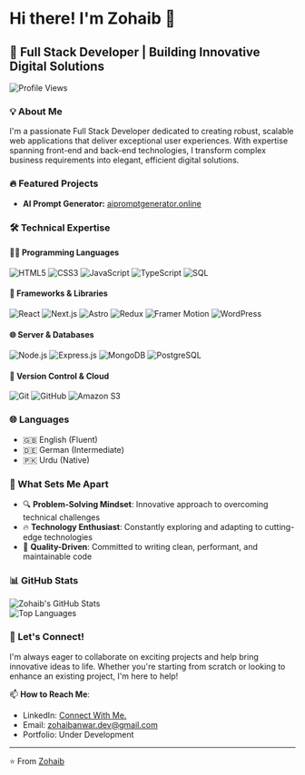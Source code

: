 # Hi there! I'm Zohaib 👋  

## 🚀 Full Stack Developer | Building Innovative Digital Solutions 

![Profile Views](https://komarev.com/ghpvc/?username=iamzohaibanwar&style=flat-square)  

### 💡 About Me  

I'm a passionate Full Stack Developer dedicated to creating robust, scalable web applications that deliver exceptional user experiences. With expertise spanning front-end and back-end technologies, I transform complex business requirements into elegant, efficient digital solutions.  

### 🔥 Featured Projects  

- **AI Prompt Generator:** [aipromptgenerator.online](https://aipromptgenerator.online) 

### 🛠️ Technical Expertise  

#### 🧑‍💻 Programming Languages  
![HTML5](https://img.shields.io/badge/-HTML5-E34F26?style=flat-square&logo=html5&logoColor=white) 
![CSS3](https://img.shields.io/badge/-CSS3-1572B6?style=flat-square&logo=css3&logoColor=white) 
![JavaScript](https://img.shields.io/badge/-JavaScript-F7DF1E?style=flat-square&logo=javascript&logoColor=black) 
![TypeScript](https://img.shields.io/badge/-TypeScript-3178C6?style=flat-square&logo=typescript&logoColor=white) 
![SQL](https://img.shields.io/badge/-SQL-4479A1?style=flat-square&logo=mysql&logoColor=white)  

#### 🔧 Frameworks & Libraries  
![React](https://img.shields.io/badge/-React-61DAFB?style=flat-square&logo=react&logoColor=black) 
![Next.js](https://img.shields.io/badge/-Next.js-000000?style=flat-square&logo=next.js&logoColor=white)
![Astro](https://img.shields.io/badge/-Astro-FF5D01?style=flat-square&logo=astro&logoColor=white) 
![Redux](https://img.shields.io/badge/-Redux-764ABC?style=flat-square&logo=redux&logoColor=white) 
![Framer Motion](https://img.shields.io/badge/-Framer%20Motion-0055FF?style=flat-square&logo=framer&logoColor=white) 
![WordPress](https://img.shields.io/badge/-WordPress-21759B?style=flat-square&logo=wordpress&logoColor=white) 

#### 🌐 Server & Databases 
![Node.js](https://img.shields.io/badge/-Node.js-339933?style=flat-square&logo=nodedotjs&logoColor=white) 
![Express.js](https://img.shields.io/badge/-Express.js-000000?style=flat-square&logo=express&logoColor=white) 
![MongoDB](https://img.shields.io/badge/-MongoDB-47A248?style=flat-square&logo=mongodb&logoColor=white) 
![PostgreSQL](https://img.shields.io/badge/-PostgreSQL-336791?style=flat-square&logo=postgresql&logoColor=white)  

#### 🔗 Version Control & Cloud  
![Git](https://img.shields.io/badge/-Git-F05032?style=flat-square&logo=git&logoColor=white) 
![GitHub](https://img.shields.io/badge/-GitHub-181717?style=flat-square&logo=github&logoColor=white) 
![Amazon S3](https://img.shields.io/badge/-Amazon%20S3-569A31?style=flat-square&logo=amazon-s3&logoColor=white)  

### 🌐 Languages  
- 🇬🇧 English (Fluent)  
- 🇩🇪 German (Intermediate)  
- 🇵🇰 Urdu (Native)  

### 🌟 What Sets Me Apart  
- 🔍 **Problem-Solving Mindset**: Innovative approach to overcoming technical challenges  
- 🔥 **Technology Enthusiast**: Constantly exploring and adapting to cutting-edge technologies  
- 🎯 **Quality-Driven**: Committed to writing clean, performant, and maintainable code  


### 📊 GitHub Stats  

![Zohaib's GitHub Stats](https://github-readme-stats.vercel.app/api?username=iamzohaibanwar&show_icons=true&theme=radical)  
![Top Languages](https://github-readme-stats.vercel.app/api/top-langs/?username=iamzohaibanwar&layout=compact&theme=radical)   

### 🤝 Let's Connect!  
I'm always eager to collaborate on exciting projects and help bring innovative ideas to life. Whether you're starting from scratch or looking to enhance an existing project, I'm here to help!  

📫 **How to Reach Me**:  
- LinkedIn: [Connect With Me.](https://www.linkedin.com/in/iamzohaibanwar/)  
- Email: zohaibanwar.dev@gmail.com  
- Portfolio: Under Development

---  
⭐ From [Zohaib](https://github.com/yourgithubusername)  
